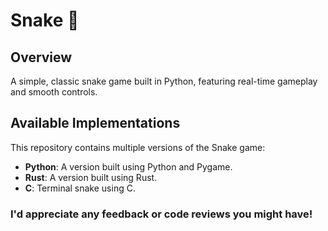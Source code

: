 # Snake 🐍

## Overview
A simple, classic snake game built in Python, featuring real-time gameplay and smooth controls.

## Available Implementations
This repository contains multiple versions of the Snake game:

- **Python**: A version built using Python and Pygame.
- **Rust**: A version built using Rust.
- **C**: Terminal snake using C.

### I'd appreciate any feedback or code reviews you might have!
